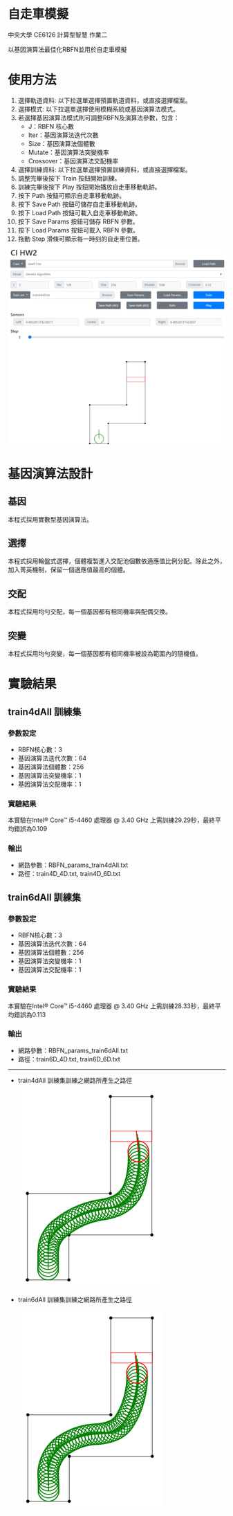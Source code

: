 # 自走車模擬
中央大學 CE6126 計算型智慧 作業二

以基因演算法最佳化RBFN並用於自走車模擬

# 使用方法
1. 選擇軌道資料: 以下拉選單選擇預置軌道資料，或直接選擇檔案。
2. 選擇模式: 以下拉選單選擇使用模糊系統或基因演算法模式。
3. 若選擇基因演算法模式則可調整RBFN及演算法參數，包含：
     + J：RBFN 核心數
     + Iter：基因演算法迭代次數
     + Size：基因演算法個體數
     + Mutate：基因演算法突變機率
     + Crossover：基因演算法交配機率
4. 選擇訓練資料: 以下拉選單選擇預置訓練資料，或直接選擇檔案。
5. 調整完畢後按下 Train 按鈕開始訓練。
6. 訓練完畢後按下 Play 按鈕開始播放自走車移動軌跡。
7. 按下 Path 按鈕可顯示自走車移動軌跡。
8. 按下 Save Path 按鈕可儲存自走車移動軌跡。
9. 按下 Load Path 按鈕可載入自走車移動軌跡。
10. 按下 Save Params 按鈕可儲存 RBFN 參數。
11. 按下 Load Params 按鈕可載入 RBFN 參數。
12. 拖動 Step 滑條可顯示每一時刻的自走車位置。

![程式使用者介面](img/img1.png)

# 基因演算法設計
## 基因
本程式採用實數型基因演算法。
## 選擇
本程式採用輪盤式選擇，個體複製進入交配池個數依適應值比例分配。除此之外，加入菁英機制，保留一個適應值最高的個體。
## 交配
本程式採用均勻交配，每一個基因都有相同機率與配偶交換。
## 突變
本程式採用均勻突變，每一個基因都有相同機率被設為範圍內的隨機值。

# 實驗結果
## train4dAll 訓練集
### 參數設定
+ RBFN核心數：3
+ 基因演算法迭代次數：64
+ 基因演算法個體數：256
+ 基因演算法突變機率：1
+ 基因演算法交配機率：1
### 實驗結果
本實驗在Intel® Core™ i5-4460 處理器 @ 3.40 GHz 上需訓練29.29秒，最終平均錯誤為0.109
### 輸出
+ 網路參數：RBFN_params_train4dAll.txt
+ 路徑：train4D_4D.txt, train4D_6D.txt

## train6dAll 訓練集
### 參數設定
+ RBFN核心數：3
+ 基因演算法迭代次數：64
+ 基因演算法個體數：256
+ 基因演算法突變機率：1
+ 基因演算法交配機率：1
### 實驗結果
本實驗在Intel® Core™ i5-4460 處理器 @ 3.40 GHz 上需訓練28.33秒，最終平均錯誤為0.113
### 輸出
+ 網路參數：RBFN_params_train6dAll.txt
+ 路徑：train6D_4D.txt, train6D_6D.txt
---
+ train4dAll 訓練集訓練之網路所產生之路徑
  
  ![train4dAll 訓練集訓練之網路所產生之路徑](img/img2.png)
+ train6dAll 訓練集訓練之網路所產生之路徑
  
  ![train6dAll 訓練集訓練之網路所產生之路徑](img/img3.png)

